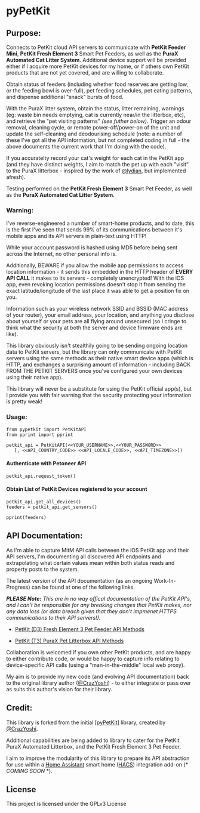 # pyPetKit

## Purpose:

Connects to PetKit cloud API servers to communicate with **PetKit Feeder Mini**, **PetKit Fresh Element 3** Smart Pet Feeders, as well as the **PuraX Automated Cat Litter System**. Additional device support will be provided either if I  acquire more PetKit devices for my home, or if others own PetKit products that are not yet covered, and are willing to collaborate. 

Obtain status of feeders (including whether food reserves are getting low, or the feeding bowl is over-full), pet feeding schedules, pet eating patterns, and dispense additional "snack" bursts of food.

With the PuraX litter system, obtain the status, litter remaining, warnings (eg: waste bin needs emptying, cat is currently near/in the litterbox, etc), and retrieve the "pet visiting patterns" *(see futher below)*. Trigger an odour removal, cleaning cycle, or remote power-off/power-on of the unit and update the self-cleaning and deodourising schedule (note: a number of these I've got all the API information, but not completed coding in full - the above documents the current work that I'm doing with the code).

If you accuratelty record your cat's weight for each cat in the PetKit app (and they have distinct weights, I aim to match the pet up with each "visit" to the PuraX litterbox - inspired by the work of [@lydian](lydian/petkit_pura_x_exporter), but implemented afresh).

Testing performed on the **PetKit Fresh Element 3** Smart Pet Feeder, as well as the **PuraX Automated Cat Litter System**.

### Warning: ###

I've reverse-engineered a number of smart-home products, and to date, this is the first I've seen that sends 99% of its communications between it's mobile apps and its API servers in plain-text using HTTP!

While your account password is hashed using MD5 before being sent across the Internet, no other personal info is.

Additionally, BEWARE if you allow the mobile app permissions to access location information - it sends this embedded in the HTTP header of __EVERY API CALL__ it makes to its servers - completely unencrypted! With the iOS app, even revoking location permissions doesn't stop it from sending the exact latitude/longitude of the last place it was able to get a position fix on you.

Information such as your wireless network SSID and BSSID (MAC address of your router), your email address, your location, and anything you disclose about yourself or your pets are all flying around unsecured (so I cringe to think what the security at both the server and device firmware ends are like).

This library obviously isn't stealthily going to be sending ongoing location data to PetKit servers, but the library can only communicate with PetKit servers using the same methods as their native smart device apps (which is HTTP, and exchanges a surprising amount of information - including BACK FROM THE PETKIT SERVERS once you've configured your own devices using their native app).  

This library will never be a substitute for using the PetKit official app(s), but I provide you with fair warning that the security protecting your information is pretty weak!
### Usage: ###

    from pypetkit import PetKitAPI
    from pprint import pprint

    petkit_api = PetKitAPI(<<YOUR_USERNAME>>,<<YOUR_PASSWORD>>
       [, <<API_COUNTRY_CODE>> <<API_LOCALE_CODE>>, <<API_TIMEZONE>>])

#### Authenticate with Petoneer API ####

    petkit_api.request_token()

#### Obtain List of PetKit Devices registered to your account ####

    petkit_api.get_all_devices()
    feeders = petkit_api.get_sensors()

    pprint(feeders)
## API Documentation:

As I'm able to capture MitM API calls between the iOS PetKit app and their API servers, I'm documenting all discovered API endpoints and extrapolating what certain values mean within both status reads and property posts to the system.

The latest version of the API documentation (as an ongoing Work-In-Progress) can be found at one of the following links.  

*___PLEASE Note:___ This are in no way offical documentation of the PetKit API's, and I can't be responsible for any breaking changes that PetKit makes, nor any data loss (or data breach given that they don't impmenet HTTPS communications to their API servers!).*

 - [PetKit (D3) Fresh Element 3 Pet Feeder API 
Methods](https://bit.ly/PetKit_API_D3)

 - [PetKit (T3) PuraX Pet Litterbox API Methods](https://bit.ly/PetKit_API_T3)


Collaboration is welcomed if you own other PetKit products, and are happy to either contribute code, or would be happy to capture info relating to device-specific API calls (using a "man-in-the-middle" local web proxy). 

My aim is to provide my new code (and evolving API documentation) back to the original library author ([@CrazYoshi](https://github.com/CrazYoshi)) - to either integrate or pass over as suits this author's vision for their library.

## Credit:
This library is forked from the initial [[pyPetKit](https://github.com/CrazYoshi/pyPetKit)] library, created by [@CrazYoshi](https://github.com/CrazYoshi). 

Additional capabilities are being added to library to cater for the PetKit PuraX Automated Litterbox, and the PetKit Fresh Element 3 Pet Feeder. 

I aim to improve the modularity of this library to prepare its API abstraction for use within a [Home Assistant](https://www.home-assistant.io/) smart home ([HACS](https://hacs.xyz/)) integration add-on (\* *COMING SOON* \*).
## License

This project is licensed under the GPLv3 License